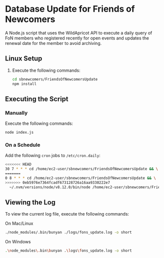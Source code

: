 # Database Update for Friends of Newcomers

A Node.js script that uses the WildApricot API to execute a daily query of FoN members who registered recently for open events and updates the renewal date for the member to avoid archiving.

## Linux Setup

1. Execute the following commands:

   ```bash
   cd sbnewcomers/FriendsOfNewcomersUpdate
   npm install
   ```

## Executing the Script

### Manually

Execute the following commands:

```bash
node index.js
```

### On a Schedule

Add the following `cron` jobs to `/etc/cron.daily`:

```bash
<<<<<<< HEAD
30 7 * * * cd /home/ec2-user/sbnewcomers/FriendsOfNewcomersUpdate && \
=======
0 8 * * * cd /home/ec2-user/sbnewcomers/FriendsOfNewcomersUpdate && \
>>>>>>> 0eb5976e7364fcadf673128726a16aa9330222e7
  ~/.nvm/versions/node/v8.12.0/bin/node /home/ec2-user/sbnewcomers/FriendsOfNewcomersUpdate/index.js
```

## Viewing the Log

To view the current log file, execute the following commands:

On Mac/Linux

```bash
./node_modules/.bin/bunyan ./logs/fons_update.log -o short
```

On Windows

```bash
.\node_modules\.bin\bunyan .\logs\fons_update.log -o short
```
